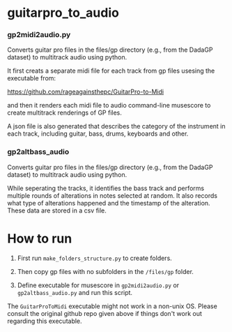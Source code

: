 # guitarpro_to_audio

### gp2midi2audio.py
Converts guitar pro files in the files/gp directory (e.g., from the DadaGP dataset) to multitrack audio using python.

It first creats a separate midi file for each track from gp files usesing the executable from:

https://github.com/rageagainsthepc/GuitarPro-to-Midi 

and then it renders each midi file to audio command-line musescore to create multitrack renderings of GP files.

A json file is also generated that describes the category of the instrument in each track, including guitar, bass, drums, keyboards and other.

### gp2altbass_audio

Converts guitar pro files in the files/gp directory (e.g., from the DadaGP dataset) to multitrack audio using python.

While seperating the tracks, it identifies the bass track and performs multiple rounds of alterations in notes selected at random. It also records what type of alterations happened and the timestamp of the alteration. These data are stored in a csv file.

# How to run

1. First run ```make_folders_structure.py``` to create folders.

2. Then copy gp files with no subfolders in the ```/files/gp``` folder.

3. Define executable for musescore in ```gp2midi2audio.py``` or ```gp2altbass_audio.py``` and run this script.

The ```GuitarProToMidi``` executable might not work in a non-unix OS. Please consult the original github repo given above if things don't work out regarding this executable.